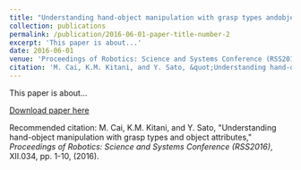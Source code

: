 ```yaml
---
title: "Understanding hand-object manipulation with grasp types andobjectattributes"
collection: publications
permalink: /publication/2016-06-01-paper-title-number-2
excerpt: 'This paper is about...'
date: 2016-06-01
venue: 'Proceedings of Robotics: Science and Systems Conference (RSS2016)'
citation: 'M. Cai, K.M. Kitani, and Y. Sato, &quot;Understanding hand-object manipulation with grasp types and object attributes,&quot; <i>Proceedings of Robotics: Science and Systems Conference (RSS2016)</i>, XII.034, pp. 1-10, (2016).'
---
```

This paper is about...

[Download paper here](http://cai-mj.github.io/files/CKS_RSS2016.pdf)

Recommended citation: M. Cai, K.M. Kitani, and Y. Sato,  "Understanding hand-object manipulation with grasp types and object attributes," <i>Proceedings of Robotics: Science and Systems Conference (RSS2016)</i>, XII.034, pp. 1-10, (2016).
